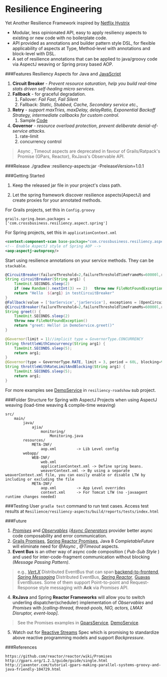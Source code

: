 # Resilience Engineering

Yet Another Resilience Framework inspired by [Netflix Hystrix](https://github.com/Netflix/Hystrix/wiki/How-it-Works)

* Modular, less opinionated API, easy to apply resiliency aspects to existing or new code with no boilerplate code.
* API provided as annotations and builder pattern style DSL, for flexible applicability of aspects at Type, Method-level with annotations and block-level with DSL.
* A set of resilience annotations that can be applied to java/groovy code via AspectJ weaving or Spring proxy based AOP.

###Features
Resiliency Aspects for Java and [JavaScript](https://github.com/xmlking/spa-starter-kit/tree/master/app/scripts/resiliency)

1. **Circuit Breaker** - _Prevent resource saturation, help you build real-time stats driven self-healing micro services._
2. **Fallback** - for graceful degradation.
    1. Failover: _Fail Fast, Fail Silent_
    2. Fallback: _Static, Stubbed, Cache, Secondary service etc.,_
3. **Retry** - _support maxTries, maxDelay, delayRatio, Exponential Backoff Strategy, intermediate callbacks for custom control._
	1. Sample [Code](https://github.com/xmlking/spa-starter-kit/blob/master/app/scripts/reactive/EventBus.js#L73)
4. **Governor** - _resource overload protection, prevent deliberate denial-of-service attacks._
	1. rate-limit
	2. concurrency control
	
> Async , Timeout aspects are deprecated in favour of Grails/Ratpack's Promise (GPars, Reactor), RxJava's Observable API.

###Release
    ./gradlew :resiliency-aspects:jar -PreleaseVersion=1.0.1
 
###Getting Started
1. Keep the released jar file in your project's class path.

2. Let the spring framework discover resilience aspects(AspectJ) and create proxies for your annotated methods.

For Grails projects, set this in `Config.groovy`
```
grails.spring.bean.packages = ['com.crossbusiness.resiliency.aspect.spring']
```
For Spring projects, set this in `applicationContext.xml`
```xml
<context:component-scan base-package="com.crossbusiness.resiliency.aspect.spring"/>
<!-- Enable AspectJ style of Spring AOP -->
<aop:aspectj-autoproxy/>
```

Start using resilience annotations on your service methods. They can be `stackable`‎.

```Groovy
@CircuitBreaker(failureThreshold=2,failureThresholdTimeFrameMs=60000l,retryAfterMs=80000l)
String circuitBreaker(String arg1) {
    TimeUnit.SECONDS.sleep(2)
    if (new Random().nextInt(3) == 2)   throw new FileNotFoundException("fake FileNotFoundException")
    return "Hello  ${arg1} in testCircuitBreaker"
}
@Fallback(value = ['barService','jarService'], exceptions = [OpenCircuitException.class,FileNotFoundException.class])
@CircuitBreaker(failureThreshold=2,failureThresholdTimeFrameMs=60000l,retryAfterMs=80000l,failureIndications=[FileNotFoundException.class])
String greet() {
    TimeUnit.SECONDS.sleep(2)
    throw new FileNotFoundException()
    return "greet: Hello! in DemoService.greet()"
}
```

```Java
@Governor(limit = 1)//implicit type = GovernorType.CONCURRENCY
String throttleWithConcurrency(String arg1) {
    TimeUnit.SECONDS.sleep(5);
    return arg1;
}
@Governor(type = GovernorType.RATE, limit = 3, period = 60L, blocking=true,  unit = TimeUnit.SECONDS)
String throttleWithRateLimitAndBlocking(String arg1) {
    TimeUnit.SECONDS.sleep(5);
    return arg1;
}
```
For more examples see [DemoService](/resiliency-roadshow/grails-app/services/com/crossbusiness/resiliency/demo/DemoService.groovy) in `resiliency-roadshow` sub project.

###Folder Structure for Spring with AspectJ Projects
when using AspectJ weaving (load-time weaving & compile-time weaving)
```
src/
	main/
		java/
			ajia/
				monitoring/
					Monitoring.java
		resources/
			META-INF/
				aop.xml         -> Lib Level config
		webapp/
			WEB-INF/
				web.xml
				applicationContext.xml -> Define spring beans.
				weaverContext.xml -> By using a separate weaverContext.xml file, you can easily enable or disable LTW by including or excluding the file
			META-INF/
			    aop.xml         -> App Level overrides
				context.xml     -> For Tomcat LTW (no -javaagent runtime changes needed)
```

###Testing
User `gradle test` command to run test cases.
Access test results at `Resilience/resiliency-aspects/build/reports/tests/index.html`


###Future
1. [_Promises_](http://www.html5rocks.com/en/tutorials/es6/promises/) and [_Observables_](http://reactivex.io/) /[_Async Generators_](https://github.com/jhusain/asyncgenerator) provider better async code composability and error communication.
2. [Grails Promises](http://grails.org/doc/latest/guide/async.html),  [Spring Reactor Promises](https://github.com/reactor/reactor/wiki/Promises), Java 8 _CompletableFuture_ will eliminate need for _@Async , @Timeout_ aspects.
3. __Event Bus__ is an other way of async code composition ( _Pub-Sub Style_ ) and used for inter-code-fragment communication without blocking  _(Message Passing Pattern)_.

> e.g., [_Vert.X_](http://www.cubrid.org/blog/dev-platform/understanding-vertx-architecture-part-2/) Distributed EventBus that can span [backend-to-frontend](https://riaconnection.wordpress.com/2012/08/04/vert-x-io-event-bus-the-quick-intro/), [_Spring Messaging_](https://github.com/zyro23/grails-spring-websocket) Distributed EventBus,  [_Spring Reactor_](https://github.com/reactor/grails-events), [Guavas](http://www.slideshare.net/koneru9999/guavas-event-bus) EventBuses.
> Some of them  support Point-to-point and Request-Response style messaging with __Ack__ via  _Promises_  API.

4. __RxJava__ and Spring __Reactor Frameworks__ will allow you to switch underling dispatcher(scheduler) implementation of  _Observables_  and _Promises_
with _[calling-thread, thread-pools, NIO,  actors, LMAX Disruptor,  event-loop]_.

> See the Promises examples in [GparsService](/resiliency-roadshow/grails-app/services/com/crossbusiness/resiliency/demo/GparsService.groovy), [DemoService](/resiliency-roadshow/grails-app/services/com/crossbusiness/resiliency/demo/DemoService.groovy).

5. Watch out for [Reactive Streams](https://github.com/reactive-streams/reactive-streams) Spec which is promising to standardize above reactive programming models and support _Backpressure_.

###References

    https://github.com/reactor/reactor/wiki/Promises
    http://gpars.org/1.2.1/guide/guide/single.html
	http://jaxenter.com/tutorial-gpars-making-parallel-systems-groovy-and-java-friendly-104729.html